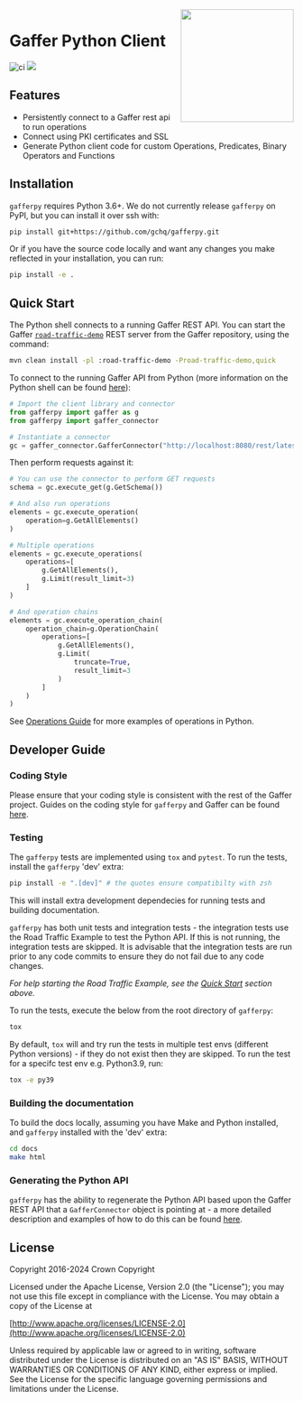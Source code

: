 <img align="right" width="200" height="auto" src="https://github.com/gchq/Gaffer/raw/develop/logos/logo.png">

# Gaffer Python Client

![ci](https://github.com/gchq/gafferpy/actions/workflows/continuous-integration.yaml/badge.svg)
[<img src="https://img.shields.io/badge/docs-passing-success.svg?logo=readthedocs">](https://gchq.github.io/gafferpy/)

## Features

- Persistently connect to a Gaffer rest api to run operations
- Connect using PKI certificates and SSL
- Generate Python client code for custom Operations, Predicates, Binary Operators and Functions

## Installation

`gafferpy` requires Python 3.6+. We do not currently release `gafferpy` on PyPI, but you can install it over ssh with:

```bash
pip install git+https://github.com/gchq/gafferpy.git
```

Or if you have the source code locally and want any changes you make reflected in your installation, you can run:

```bash
pip install -e .
```

## Quick Start

The Python shell connects to a running Gaffer REST API.
You can start the Gaffer [`road-traffic-demo`](https://github.com/gchq/Gaffer/blob/master/example/road-traffic/README.md) REST server from the Gaffer repository, using the command:

```bash
mvn clean install -pl :road-traffic-demo -Proad-traffic-demo,quick
```
To connect to the running Gaffer API from Python (more information on the Python shell can be found [here](https://gchq.github.io/gaffer-doc/latest/user-guide/apis/python-api/)):
```python
# Import the client library and connector
from gafferpy import gaffer as g
from gafferpy import gaffer_connector

# Instantiate a connector
gc = gaffer_connector.GafferConnector("http://localhost:8080/rest/latest")
```
Then perform requests against it:
```python
# You can use the connector to perform GET requests
schema = gc.execute_get(g.GetSchema())

# And also run operations
elements = gc.execute_operation(
    operation=g.GetAllElements()
)

# Multiple operations
elements = gc.execute_operations(
    operations=[
        g.GetAllElements(),
        g.Limit(result_limit=3)
    ]
)

# And operation chains
elements = gc.execute_operation_chain(
    operation_chain=g.OperationChain(
        operations=[
            g.GetAllElements(),
            g.Limit(
                truncate=True,
                result_limit=3
            )
        ]
    )
)
```

See [Operations Guide](https://gchq.github.io/gaffer-doc/latest/reference/operations-guide/operations) for more examples of operations in Python.

## Developer Guide

### Coding Style
Please ensure that your coding style is consistent with the rest of the Gaffer project. Guides on the coding style for `gafferpy` and Gaffer can be found [here](https://gchq.github.io/gaffer-doc/latest/development-guide/ways-of-working).

### Testing

The `gafferpy` tests are implemented using `tox` and `pytest`.
To run the tests, install the `gafferpy` 'dev' extra:
```bash
pip install -e ".[dev]" # the quotes ensure compatibilty with zsh
```
This will install extra development dependecies for running tests and building documentation.

`gafferpy` has both unit tests and integration tests - the integration tests use the Road Traffic Example to test the Python API. If this is not running, the integration tests are skipped. It is advisable that the integration tests are run prior to any code commits to ensure they do not fail due to any code changes.

*For help starting the Road Traffic Example, see the [Quick Start](#quick-start) section above.*

To run the tests, execute the below from the root directory of `gafferpy`:
```bash
tox
```
By default, `tox` will and try run the tests in multiple test envs (different Python versions) - if they do not exist then they are skipped.
To run the test for a specifc test env e.g. Python3.9, run:
```bash
tox -e py39
```

### Building the documentation

To build the docs locally, assuming you have Make and Python installed, and `gafferpy` installed with the 'dev' extra:
```bash
cd docs
make html
```

### Generating the Python API
`gafferpy` has the ability to regenerate the Python API based upon the Gaffer REST API that a `GafferConnector` object is pointing at - a more detailed description and examples of how to do this can be found [here](./src/fishbowl/README.md).

## License

Copyright 2016-2024 Crown Copyright

Licensed under the Apache License, Version 2.0 \(the "License"\); you may not use this file except in compliance with the License. You may obtain a copy of the License at

[http://www.apache.org/licenses/LICENSE-2.0](http://www.apache.org/licenses/LICENSE-2.0)

Unless required by applicable law or agreed to in writing, software distributed under the License is distributed on an "AS IS" BASIS, WITHOUT WARRANTIES OR CONDITIONS OF ANY KIND, either express or implied. See the License for the specific language governing permissions and limitations under the License.
